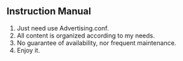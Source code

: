 ## Instruction Manual
1. Just need use Advertising.conf.
2. All content is organized according to my needs.
3. No guarantee of availability, nor frequent maintenance.
4. Enjoy it.
